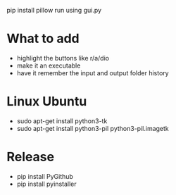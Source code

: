 pip install pillow
run using gui.py

# What to add
- highlight the buttons like r/a/dio
- make it an executable
- have it remember the input and output folder history

# Linux Ubuntu
- sudo apt-get install python3-tk
- sudo apt-get install python3-pil python3-pil.imagetk

# Release  
- pip install PyGithub
- pip install pyinstaller
